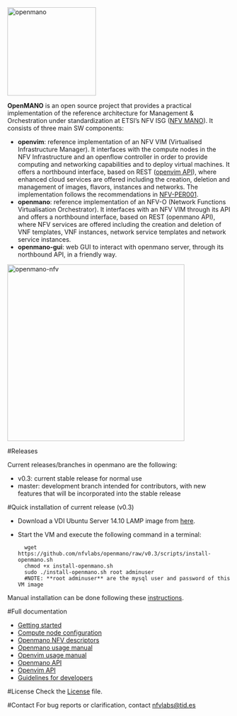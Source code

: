 <img src="https://github.com/nfvlabs/openmano/raw/master/images/openmano.png" alt="openmano" height="200"/>

**OpenMANO** is an open source project that provides a practical implementation of the reference architecture for Management & Orchestration under standardization at ETSI’s NFV ISG ([NFV MANO](http://www.etsi.org/deliver/etsi_gs/NFV/001_099/002/01.01.01_60/gs_NFV002v010101p.pdf)). It consists of three main SW components:

- **openvim**: reference implementation of an NFV VIM (Virtualised Infrastructure Manager). It interfaces with the compute nodes in the NFV Infrastructure and an openflow controller in order to provide computing and networking capabilities and to deploy virtual machines. It offers a northbound interface, based on REST ([openvim API](http://github.com/nfvlabs/openmano/raw/master/docs/openvim-api-0.6.pdf "openvim API")), where enhanced cloud services are offered including the creation, deletion and management of images, flavors, instances and networks. The implementation follows the recommendations in [NFV-PER001](http://www.etsi.org/deliver/etsi_gs/NFV-PER/001_099/001/01.01.02_60/gs_NFV-PER001v010102p.pdf "ETSI NFV PER001"). 
- **openmano**: reference implementation of an NFV-O (Network Functions Virtualisation Orchestrator). It interfaces with an NFV VIM through its API and offers a northbound interface, based on REST (openmano API), where NFV services are offered including the creation and deletion of VNF templates, VNF instances, network service templates and network service instances.
- **openmano-gui**: web GUI to interact with openmano server, through its northbound API, in a friendly way. 

<img src="https://github.com/nfvlabs/openmano/raw/master/images/openmano-nfv.png" align="middle" alt="openmano-nfv" height="400"/>

#Releases

Current releases/branches in openmano are the following:

- v0.3: current stable release for normal use
- master: development branch intended for contributors, with new features that will be incorporated into the stable release

#Quick installation of current release (v0.3)

- Download a VDI Ubuntu Server 14.10 LAMP image from [here](https://virtualboximages.com/Ubuntu+14.10+amd64+LAMP+Server+VirtualBox+VDI+Virtual+Computer "download VM image").
- Start the VM and execute the following command in a terminal:

        wget https://github.com/nfvlabs/openmano/raw/v0.3/scripts/install-openmano.sh
        chmod +x install-openmano.sh
        sudo ./install-openmano.sh root adminuser
        #NOTE: **root adminuser** are the mysql user and password of this VM image

Manual installation can be done following these [instructions](https://github.com/nfvlabs/openmano/wiki/Getting-started#manual-installation). 

#Full documentation
- [Getting started](https://github.com/nfvlabs/openmano/wiki/Getting-started "getting started")
- [Compute node configuration](https://github.com/nfvlabs/openmano/wiki/Compute-node-configuration "compute node configuration")
- [Openmano NFV descriptors](https://github.com/nfvlabs/openmano/wiki/openmano-descriptors "openmano descriptors")
- [Openmano usage manual](https://github.com/nfvlabs/openmano/wiki/openmano-usage "openmano usage manual")
- [Openvim usage manual](https://github.com/nfvlabs/openmano/wiki/openvim-usage  "openvim usage manual")
- [Openmano API](https://github.com/nfvlabs/openmano/wiki/openmano-api "openmano API")
- [Openvim API](https://github.com/nfvlabs/openmano/raw/master/docs/openvim-api-0.6.pdf "openvim API")
- [Guidelines for developers](https://github.com/nfvlabs/openmano/wiki/guidelines-for-developers "guidelines for developers")

#License
Check the [License](https://github.com/nfvlabs/openmano/blob/master/LICENSE "license") file.

#Contact
For bug reports or clarification, contact [nfvlabs@tid.es](mailto:nfvlabs@tid.es "nfvlabs")

